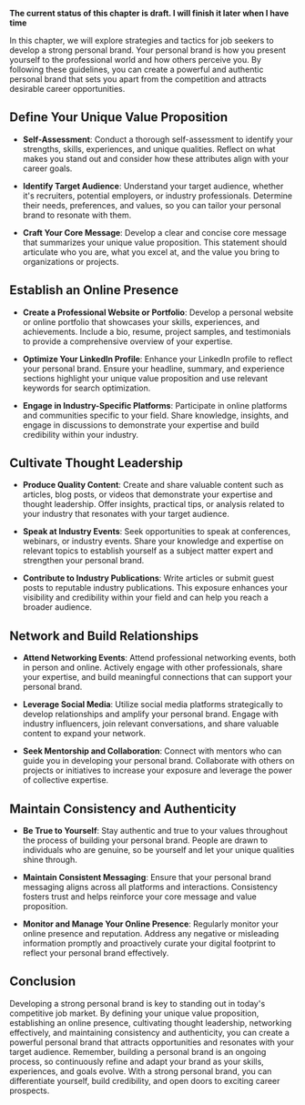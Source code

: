 **The current status of this chapter is draft. I will finish it later when I have time**

In this chapter, we will explore strategies and tactics for job seekers to develop a strong personal brand. Your personal brand is how you present yourself to the professional world and how others perceive you. By following these guidelines, you can create a powerful and authentic personal brand that sets you apart from the competition and attracts desirable career opportunities.

Define Your Unique Value Proposition
------------------------------------

* **Self-Assessment**: Conduct a thorough self-assessment to identify your strengths, skills, experiences, and unique qualities. Reflect on what makes you stand out and consider how these attributes align with your career goals.

* **Identify Target Audience**: Understand your target audience, whether it's recruiters, potential employers, or industry professionals. Determine their needs, preferences, and values, so you can tailor your personal brand to resonate with them.

* **Craft Your Core Message**: Develop a clear and concise core message that summarizes your unique value proposition. This statement should articulate who you are, what you excel at, and the value you bring to organizations or projects.

Establish an Online Presence
----------------------------

* **Create a Professional Website or Portfolio**: Develop a personal website or online portfolio that showcases your skills, experiences, and achievements. Include a bio, resume, project samples, and testimonials to provide a comprehensive overview of your expertise.

* **Optimize Your LinkedIn Profile**: Enhance your LinkedIn profile to reflect your personal brand. Ensure your headline, summary, and experience sections highlight your unique value proposition and use relevant keywords for search optimization.

* **Engage in Industry-Specific Platforms**: Participate in online platforms and communities specific to your field. Share knowledge, insights, and engage in discussions to demonstrate your expertise and build credibility within your industry.

Cultivate Thought Leadership
----------------------------

* **Produce Quality Content**: Create and share valuable content such as articles, blog posts, or videos that demonstrate your expertise and thought leadership. Offer insights, practical tips, or analysis related to your industry that resonates with your target audience.

* **Speak at Industry Events**: Seek opportunities to speak at conferences, webinars, or industry events. Share your knowledge and expertise on relevant topics to establish yourself as a subject matter expert and strengthen your personal brand.

* **Contribute to Industry Publications**: Write articles or submit guest posts to reputable industry publications. This exposure enhances your visibility and credibility within your field and can help you reach a broader audience.

Network and Build Relationships
-------------------------------

* **Attend Networking Events**: Attend professional networking events, both in person and online. Actively engage with other professionals, share your expertise, and build meaningful connections that can support your personal brand.

* **Leverage Social Media**: Utilize social media platforms strategically to develop relationships and amplify your personal brand. Engage with industry influencers, join relevant conversations, and share valuable content to expand your network.

* **Seek Mentorship and Collaboration**: Connect with mentors who can guide you in developing your personal brand. Collaborate with others on projects or initiatives to increase your exposure and leverage the power of collective expertise.

Maintain Consistency and Authenticity
-------------------------------------

* **Be True to Yourself**: Stay authentic and true to your values throughout the process of building your personal brand. People are drawn to individuals who are genuine, so be yourself and let your unique qualities shine through.

* **Maintain Consistent Messaging**: Ensure that your personal brand messaging aligns across all platforms and interactions. Consistency fosters trust and helps reinforce your core message and value proposition.

* **Monitor and Manage Your Online Presence**: Regularly monitor your online presence and reputation. Address any negative or misleading information promptly and proactively curate your digital footprint to reflect your personal brand effectively.

Conclusion
----------

Developing a strong personal brand is key to standing out in today's competitive job market. By defining your unique value proposition, establishing an online presence, cultivating thought leadership, networking effectively, and maintaining consistency and authenticity, you can create a powerful personal brand that attracts opportunities and resonates with your target audience. Remember, building a personal brand is an ongoing process, so continuously refine and adapt your brand as your skills, experiences, and goals evolve. With a strong personal brand, you can differentiate yourself, build credibility, and open doors to exciting career prospects.
